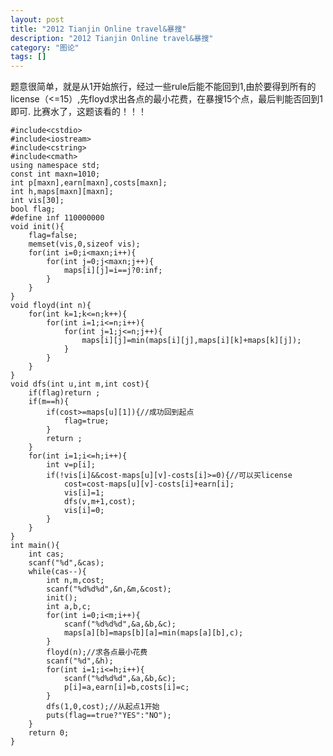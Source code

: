 ```yaml
---
layout: post
title: "2012 Tianjin Online travel&暴搜"
description: "2012 Tianjin Online travel&暴搜"
category: "图论"
tags: []
---
```




题意很简单，就是从1开始旅行，经过一些rule后能不能回到1,由於要得到所有的license（<=15）,先floyd求出各点的最小花费，在暴搜15个点，最后判能否回到1即可.
比赛水了，这题该看的！！！




	#include<cstdio>
	#include<iostream>
	#include<cstring>
	#include<cmath>
	using namespace std;
	const int maxn=1010;
	int p[maxn],earn[maxn],costs[maxn];
	int h,maps[maxn][maxn];
	int vis[30];
	bool flag;
	#define inf 110000000
	void init(){
		flag=false;
		memset(vis,0,sizeof vis);
		for(int i=0;i<maxn;i++){
			for(int j=0;j<maxn;j++){
				maps[i][j]=i==j?0:inf;
			}
		}
	}
	void floyd(int n){
		for(int k=1;k<=n;k++){
			for(int i=1;i<=n;i++){
				for(int j=1;j<=n;j++){
					maps[i][j]=min(maps[i][j],maps[i][k]+maps[k][j]);
				}
			}
		}
	}
	void dfs(int u,int m,int cost){
		if(flag)return ;
		if(m==h){
			if(cost>=maps[u][1]){//成功回到起点
				flag=true;
			}
			return ;
		}
		for(int i=1;i<=h;i++){
			int v=p[i];
			if(!vis[i]&&cost-maps[u][v]-costs[i]>=0){//可以买license
				cost=cost-maps[u][v]-costs[i]+earn[i];
				vis[i]=1;
				dfs(v,m+1,cost);
				vis[i]=0;
			}
		}
	}
	int main(){
		int cas;
		scanf("%d",&cas);
		while(cas--){
			int n,m,cost;
			scanf("%d%d%d",&n,&m,&cost);
			init();
			int a,b,c;
			for(int i=0;i<m;i++){
				scanf("%d%d%d",&a,&b,&c);
				maps[a][b]=maps[b][a]=min(maps[a][b],c);
			}
			floyd(n);//求各点最小花费
			scanf("%d",&h);
			for(int i=1;i<=h;i++){
				scanf("%d%d%d",&a,&b,&c);
				p[i]=a,earn[i]=b,costs[i]=c;
			}
			dfs(1,0,cost);//从起点1开始
			puts(flag==true?"YES":"NO");
		}
		return 0;
	}


